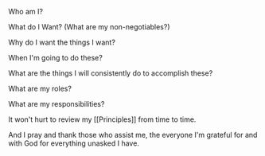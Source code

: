 Who am I?

What do I Want? (What are my non-negotiables?)

Why do I want the things I want?

When I'm going to do these?

What are the things I will consistently do to accomplish these?



What are my roles?

What are my responsibilities?


It won't hurt to review my [[Principles]] from time to time.

And I pray and thank those who assist me, the everyone I'm grateful for and with God for everything unasked I have.

